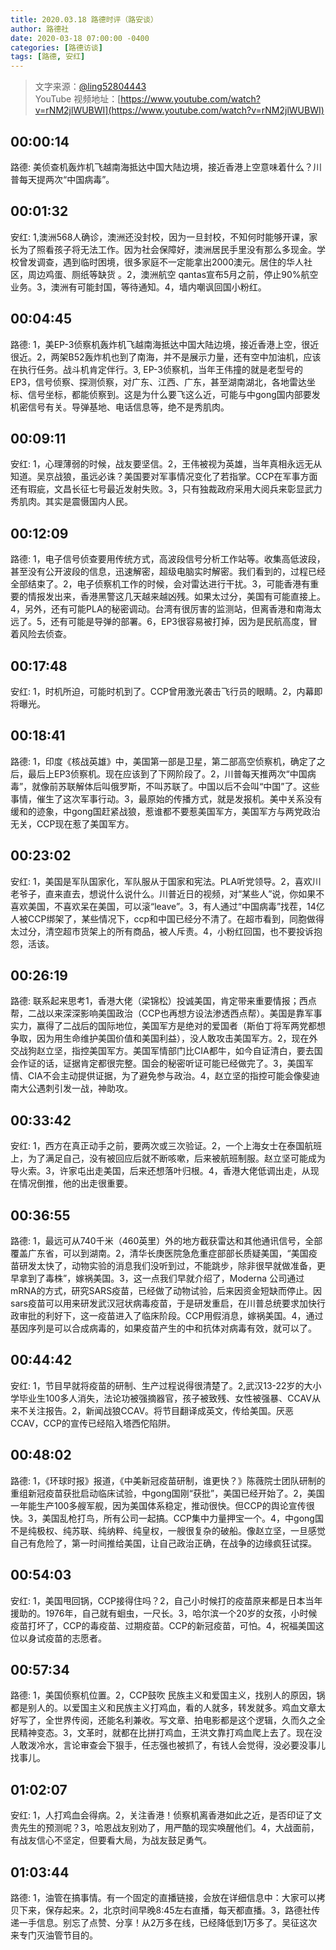 ```yaml
---
title: 2020.03.18 路德时评（路安谈）
author: 路德社
date: 2020-03-18 07:00:00 -0400
categories: [路德访谈]
tags: [路德, 安红]
---
```


> 文字来源：[@ling52804443](https://twitter.com/ling52804443)  
> YouTube 视频地址：[https://www.youtube.com/watch?v=rNM2jlWUBWI](https://www.youtube.com/watch?v=rNM2jlWUBWI)

## 00:00:14

路德: 美侦查机轰炸机飞越南海抵达中国大陆边境，接近香港上空意味着什么？川普每天提两次“中国病毒”。

## 00:01:32

安红: 1,澳洲568人确诊，澳洲还没封校，因为一旦封校，不知何时能够开课，家长为了照看孩子将无法工作。因为社会保障好，澳洲居民手里没有那么多现金。学校曾发调查，遇到临时困境，很多家庭不一定能拿出2000澳元。居住的华人社区，周边鸡蛋、厕纸等缺货 。2，澳洲航空 qantas宣布5月之前，停止90%航空业务。3，澳洲有可能封国，等待通知。4，墙内嘲讽回国小粉红。

## 00:04:45

路德: 1，美EP-3侦察机轰炸机飞越南海抵达中国大陆边境，接近香港上空，很近很近。2，两架B52轰炸机也到了南海，并不是展示力量，还有空中加油机，应该在执行任务。战斗机肯定伴行。3, EP-3侦察机，当年王伟撞的就是老型号的EP3，信号侦察、探测侦察，对广东、江西、广东，甚至湖南湖北，各地雷达坐标、信号坐标，都能侦察到。这是为什么要飞这么近，可能与中gong国内部要发机密信号有关。导弹基地、电话信息等，绝不是秀肌肉。

## 00:09:11

安红: 1，心理薄弱的时候，战友要坚信。2，王伟被视为英雄，当年真相永远无从知道。吴京战狼，虽远必诛？美国要对军事情况变化了若指掌。CCP在军事方面还有瑕疵，文昌长征七号最近发射失败。3，只有独裁政府采用大阅兵来彰显武力秀肌肉。其实是震慑国内人民。

## 00:12:09

路德: 1，电子信号侦查要用传统方式，高波段信号分析工作站等。收集高低波段，甚至没有公开波段的信息，迅速解密，超级电脑实时解密。我们看到的，过程已经全部结束了。2，电子侦察机工作的时候，会对雷达进行干扰。3，可能香港有重要的情报发出来，香港黑警这几天越来越凶残。如果太过分，美国有可能直接上。4，另外，还有可能PLA的秘密调动。台湾有很厉害的监测站，但离香港和南海太远了。5，还有可能是导弹的部署。6，EP3很容易被打掉，因为是民航高度，冒着风险去侦查。

## 00:17:48

安红: 1，时机所迫，可能时机到了。CCP曾用激光袭击飞行员的眼睛。2，内幕即将曝光。

## 00:18:41

路德: 1，印度《核战英雄》中，美国第一部是卫星，第二部高空侦察机，确定了之后，最后上EP3侦察机。现在应该到了下网阶段了。2，川普每天推两次“中国病毒”，就像前苏联解体后叫俄罗斯，不叫苏联了。中国以后不会叫“中国”了。这些事情，催生了这次军事行动。3，最原始的传播方式，就是发报机。美中关系没有缓和的迹象，中gong国赶紧战狼，惹谁都不要惹美国军方，美国军方与两党政治无关，CCP现在惹了美国军方。

## 00:23:02

安红: 1，美国是军队国家化，军队服从于国家和宪法。PLA听党领导。2，喜欢川老爷子，直来直去，想说什么说什么。川普近日的视频，对“某些人”说，你如果不喜欢美国，不喜欢呆在美国，可以滚“leave”。3，有人通过“中国病毒”找茬，14亿人被CCP绑架了，某些情况下，ccp和中国已经分不清了。在超市看到，同胞做得太过分，清空超市货架上的所有商品，被人斥责。4，小粉红回国，也不要投诉抱怨，活该。

## 00:26:19

路德: 联系起来思考1，香港大佬（梁锦松）投诚美国，肯定带来重要情报；西点帮，二战以来深深影响美国政治（CCP也再想方设法渗透西点帮）。美国是靠军事实力，赢得了二战后的国际地位，美国军方是绝对的爱国者（斯伯丁将军两党都想争取，因为用生命维护美国价值和美国利益），没人敢攻击美国军方。2，现在外交战狗赵立坚，指控美国军方。美国军情部门比CIA都牛，如今自证清白，要去国会作证的话，证据肯定都很完整。国会的秘密听证可能已经做完了。3，美国军情、CIA不会主动提供证据，为了避免参与政治。4，赵立坚的指控可能会像斐迪南大公遇刺引发一战，神助攻。

## 00:33:42

安红: 1，西方在真正动手之前，要两次或三次验证。2，一个上海女士在泰国航班上，为了满足自己，没有被回应后就不断咳嗽，后来被航班制服。赵立坚可能成为导火索。3，许家屯出走美国，后来还想落叶归根。4，香港大佬低调出走，从现在情况倒推，他的出走很重要。

## 00:36:55

路德: 1，最远可从740千米（460英里）外的地方截获雷达和其他通讯信号，全部覆盖广东省，可以到湖南。2，清华长庚医院急危重症部部长质疑美国，“美国疫苗研发太快了，动物实验的消息我们没听到过，不能跳步，除非很早就做准备，更早拿到了毒株”，嫁祸美国。3，这一点我们早就介绍了，Moderna 公司通过mRNA的方式，研究SARS疫苗，已经做了动物试验，后来因资金短缺而停止。因sars疫苗可以用来研发武汉冠状病毒疫苗，于是研发重启，在川普总统要求加快行政审批的利好下，这一疫苗进入了临床阶段。CCP用假消息，嫁祸美国。4，通过基因序列是可以合成病毒的，如果疫苗产生的中和抗体对病毒有效，就可以了。

## 00:44:42

安红: 1，节目早就将疫苗的研制、生产过程说得很清楚了。2,武汉13-22岁的大小学毕业生100多人消失，法论功被强摘器官，孩子被致残、女性被强暴、CCAV从来不关注报告。2，新闻战狼CCAV。将节目翻译成英文，传给美国。厌恶CCAV，CCP的宣传已经陷入塔西佗陷阱。

## 00:48:02

路德: 1，《环球时报》报道，《中美新冠疫苗研制，谁更快？》陈薇院士团队研制的重组新冠疫苗获批启动临床试验，中gong国刚“获批”，美国已经开始了。2，美国一年能生产100多艘军舰，因为美国体系稳定，推动很快。但CCP的舆论宣传很快。3，美国乱枪打鸟，所有公司一起搞。CCP集中力量押宝一个。4，中gong国不是纯极权、纯苏联、纯纳粹、纯皇权，一艘很复杂的破船。像赵立坚，一旦感觉自己有危险了，第一时间推给美国，让自己政治正确，在战争的边缘疯狂试探。

## 00:54:03

安红: 1，美国甩回锅，CCP接得住吗？2，自己小时候打的疫苗原来都是日本当年援助的。1976年，自己就有蛔虫，一尺长。3，哈尔滨一个20岁的女孩，小时候疫苗打坏了，CCP的毒疫苗、过期疫苗。CCP的新冠疫苗，可怕。4，祝福美国这位以身试疫苗的志愿者。

## 00:57:34

路德: 1，美国侦察机位置。2，CCP鼓吹 民族主义和爱国主义，找别人的原因，锅都是别人的。以爱国主义和民族主义打鸡血，看的人就多，转发就多。鸡血文章太好写了，全世界传阅，还能名利兼收。写文章、拍电影都是这个逻辑，久而久之全民精神变态。3，文革时，就都在比拼打鸡血，王洪文靠打鸡血爬上去了。现在没人敢泼冷水，言论审查会下狠手，任志强也被抓了，有钱人会觉得，没必要没事儿找事儿。

## 01:02:07

安红: 1，人打鸡血会得病。2，关注香港！侦察机离香港如此之近，是否印证了文贵先生的预测呢？3，哈恩战友别劝了，用严酷的现实唤醒他们。4，大战面前，有战友信心不坚定，但要看大局，为战友鼓足勇气。

## 01:03:44

路德: 1，油管在搞事情。有一个固定的直播链接，会放在详细信息中：大家可以拷贝下来，保存起来。2，北京时间早晚8:45左右直播，每天都直播。3，路德社传递一手信息。别忘了点赞、分享！从2万多在线，已经降低到1万多了。吴征这次来专门灭油管节目的。
